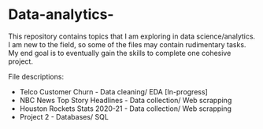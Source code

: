 # Data-analytics-
This repository contains topics that I am exploring in data science/analytics. I am new to the field, so some of the files may contain rudimentary tasks. My end goal is to eventually gain the skills to complete one cohesive project. 

File descriptions: 

* Telco Customer Churn - Data cleaning/ EDA  [In-progress]
* NBC News Top Story Headlines - Data collection/ Web scrapping
* Houston Rockets Stats 2020-21 - Data collection/ Web scrapping 
* Project 2 - Databases/ SQL  
